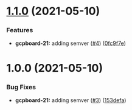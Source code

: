 # [1.1.0](https://bitbucket.org/sourcedgroup/terraform-landing-zone-bootstrap/compare/1.0.3...1.1.0) (2021-05-10)


### Features

* **gcpboard-21:** adding semver ([#4](https://bitbucket.org/sourcedgroup/terraform-landing-zone-bootstrap/issues/4)) ([0fc9f7e](https://bitbucket.org/sourcedgroup/terraform-landing-zone-bootstrap/commit/0fc9f7ee5b41c3fa65e3901549b01690e5a7195d))

# 1.0.0 (2021-05-10)


### Bug Fixes

* **gcpboard-21:** adding semver ([#3](https://bitbucket.org/sourcedgroup/terraform-landing-zone-bootstrap/issues/3)) ([153defa](https://bitbucket.org/sourcedgroup/terraform-landing-zone-bootstrap/commit/153defa767832253a5b834450eff5ce213a4dc86))
